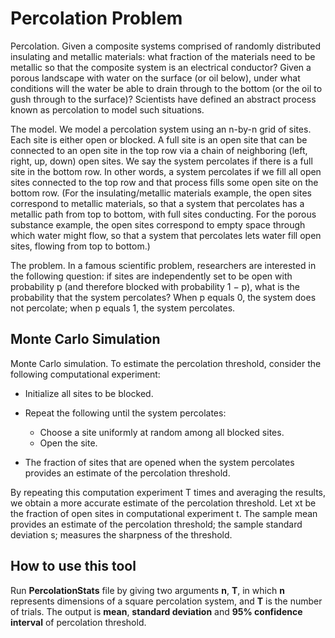 # Percolation Problem

Percolation. Given a composite systems comprised of randomly distributed insulating and metallic materials: what fraction of the materials need to be metallic so that the composite system is an electrical conductor? Given a porous landscape with water on the surface (or oil below), under what conditions will the water be able to drain through to the bottom (or the oil to gush through to the surface)? Scientists have defined an abstract process known as percolation to model such situations.

The model. We model a percolation system using an n-by-n grid of sites. Each site is either open or blocked. A full site is an open site that can be connected to an open site in the top row via a chain of neighboring (left, right, up, down) open sites. We say the system percolates if there is a full site in the bottom row. In other words, a system percolates if we fill all open sites connected to the top row and that process fills some open site on the bottom row. (For the insulating/metallic materials example, the open sites correspond to metallic materials, so that a system that percolates has a metallic path from top to bottom, with full sites conducting. For the porous substance example, the open sites correspond to empty space through which water might flow, so that a system that percolates lets water fill open sites, flowing from top to bottom.)

The problem. In a famous scientific problem, researchers are interested in the following question: if sites are independently set to be open with probability p (and therefore blocked with probability 1 − p), what is the probability that the system percolates? When p equals 0, the system does not percolate; when p equals 1, the system percolates.

## Monte Carlo Simulation

Monte Carlo simulation. To estimate the percolation threshold, consider the following computational experiment:

* Initialize all sites to be blocked.
* Repeat the following until the system percolates:

  * Choose a site uniformly at random among all blocked sites.
  * Open the site.
* The fraction of sites that are opened when the system percolates provides an estimate of the percolation threshold.

By repeating this computation experiment T times and averaging the results, we obtain a more accurate estimate of the percolation threshold. Let xt be the fraction of open sites in computational experiment t. The sample mean provides an estimate of the percolation threshold; the sample standard deviation s; measures the sharpness of the threshold.

## How to use this tool
Run **PercolationStats** file by giving two arguments **n**, **T**, in which **n** represents dimensions of a square percolation system, and **T** is the number of trials.
The output is **mean**, **standard deviation** and **95% confidence interval** of percolation threshold.
